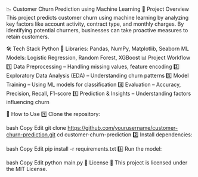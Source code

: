 📉 Customer Churn Prediction using Machine Learning
📌 Project Overview
This project predicts customer churn using machine learning by analyzing key factors like account activity, contract type, and monthly charges. By identifying potential churners, businesses can take proactive measures to retain customers.


🛠 Tech Stack
Python 🐍
Libraries: Pandas, NumPy, Matplotlib, Seaborn
ML Models: Logistic Regression, Random Forest, XGBoost
📊 Project Workflow
1️⃣ Data Preprocessing – Handling missing values, feature encoding
2️⃣ Exploratory Data Analysis (EDA) – Understanding churn patterns
3️⃣ Model Training – Using ML models for classification
4️⃣ Evaluation – Accuracy, Precision, Recall, F1-score
5️⃣ Prediction & Insights – Understanding factors influencing churn

🚀 How to Use
1️⃣ Clone the repository:

bash
Copy
Edit
git clone https://github.com/yourusername/customer-churn-prediction.git
cd customer-churn-prediction
2️⃣ Install dependencies:

bash
Copy
Edit
pip install -r requirements.txt
3️⃣ Run the model:

bash
Copy
Edit
python main.py
📜 License
📝 This project is licensed under the MIT License.
